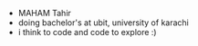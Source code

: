 - MAHAM Tahir
- doing bachelor's at ubit, university of karachi 
- i think to code and code to explore :)


<!---
MahamTahir31/MahamTahir31 is a ✨ special ✨ repository because its `README.md` (this file) appears on your GitHub profile.
You can click the Preview link to take a look at your changes.
--->
